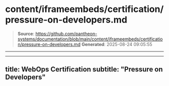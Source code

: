 # content/iframeembeds/certification/pressure-on-developers.md

> **Source**: https://github.com/pantheon-systems/documentation/blob/main/content/iframeembeds/certification/pressure-on-developers.md
> **Generated**: 2025-08-24 09:05:55

---

---
title: WebOps Certification
subtitle: "Pressure on Developers"
---

<Partial file="certification-guide/pressure-on-developers.md" />
